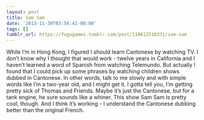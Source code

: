 ```yaml
---
layout: post
title: Sam Sam
date: '2013-11-30T03:56:41-08:00'
tags: []
tumblr_url: https://fugugames.tumblr.com/post/110612510331/sam-sam
---
```

While I’m in Hong Kong, I figured I should learn Cantonese by watching TV. I don’t know why I thought that would work - twelve years in California and I haven’t learned a word of Spanish from watching Telemundo. But actually I found that I could pick up some phrases by watching children shows dubbed in Cantonese. In other words, talk to me slowly and with simple words like I’m a two-year old, and I might get it. I gotta tell you, I’m getting pretty sick of Thomas and Friends. Maybe it’s just the Cantonese, but for a tank engine, he sure sounds like a whiner. This show Sam Sam is pretty cool, though. And I think it’s working - I understand the Cantonese dubbing better than the original French.

